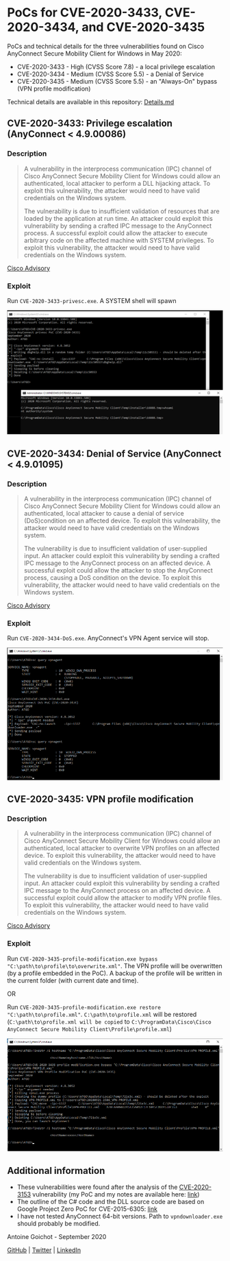 # PoCs for CVE-2020-3433, CVE-2020-3434, and CVE-2020-3435



PoCs and technical details for the three vulnerabilities found on Cisco AnyConnect Secure Mobility Client for Windows in May 2020:

- CVE-2020-3433 - High (CVSS Score 7.8) - a local privilege escalation
- CVE-2020-3434 - Medium (CVSS Score 5.5) - a Denial of Service
- CVE-2020-3435 - Medium (CVSS Score 5.5) - an "Always-On" bypass (VPN profile modification)


Technical details are available in this repository: [Details.md](Details.md)



## CVE-2020-3433: Privilege escalation (AnyConnect < 4.9.00086)

### Description
> A vulnerability in the interprocess communication (IPC) channel of Cisco AnyConnect Secure Mobility Client for Windows could allow an authenticated, local attacker to perform a DLL hijacking attack. To exploit this vulnerability, the attacker would need to have valid credentials on the Windows system.
> 
> The vulnerability is due to insufficient validation of resources that are loaded by the application at run time. An attacker could exploit this vulnerability by sending a crafted IPC message to the AnyConnect process. A successful exploit could allow the attacker to execute arbitrary code on the affected machine with SYSTEM privileges. To exploit this vulnerability, the attacker would need to have valid credentials on the Windows system.

[Cisco Advisory](https://tools.cisco.com/security/center/content/CiscoSecurityAdvisory/cisco-sa-anyconnect-dll-F26WwJW)

### Exploit
Run `CVE-2020-3433-privesc.exe`. A SYSTEM shell will spawn

![CVE-2020-3433-PoC](images/CVE-2020-3433_PoC.png)



## CVE-2020-3434: Denial of Service (AnyConnect < 4.9.01095)

### Description
> A vulnerability in the interprocess communication (IPC) channel of Cisco AnyConnect Secure Mobility Client for Windows could allow an authenticated, local attacker to cause a denial of service (DoS)condition on an affected device. To exploit this vulnerability, the attacker would need to have valid credentials on the Windows system.
>
> The vulnerability is due to insufficient validation of user-supplied input. An attacker could exploit this vulnerability by sending a crafted IPC message to the AnyConnect process on an affected device. A successful exploit could allow the attacker to stop the AnyConnect process, causing a DoS condition on the device. To exploit this vulnerability, the attacker would need to have valid credentials on the Windows system.

[Cisco Advisory](https://tools.cisco.com/security/center/content/CiscoSecurityAdvisory/cisco-sa-anyconnect-dos-feXq4tAV)

### Exploit
Run `CVE-2020-3434-DoS.exe`. AnyConnect's VPN Agent service will stop.



![CVE-2020-34343-PoC](images/CVE-2020-3434_PoC.png)



## CVE-2020-3435: VPN profile modification

### Description
> A vulnerability in the interprocess communication (IPC) channel of Cisco AnyConnect Secure Mobility Client for Windows could allow an authenticated, local attacker to overwrite VPN profiles on an affected device. To exploit this vulnerability, the attacker would need to have valid credentials on the Windows system.
>
> The vulnerability is due to insufficient validation of user-supplied input. An attacker could exploit this vulnerability by sending a crafted IPC message to the AnyConnect process on an affected device. A successful exploit could allow the attacker to modify VPN profile files. To exploit this vulnerability, the attacker would need to have valid credentials on the Windows system.

[Cisco Advisory](https://tools.cisco.com/security/center/content/CiscoSecurityAdvisory/cisco-sa-anyconnect-profile-7u3PERKF)

### Exploit
Run `CVE-2020-3435-profile-modification.exe bypass "C:\path\to\profile\to\overwrite.xml"`. The VPN profile will be overwritten (by a profile embedded in the PoC). A backup of the profile will be written in the current folder (with current date and time).

OR 

Run `CVE-2020-3435-profile-modification.exe restore "C:\path\to\profile.xml"`. `C:\path\to\profile.xml` will be restored (`C:\path\to\profile.xml will be copied` to `C:\ProgramData\Cisco\Cisco AnyConnect Secure Mobility Client\Profile\profile.xml`)



![CVE-2020-3435-PoC](images/CVE-2020-3435_PoC.png)




## Additional information
- These vulnerabilities were found after the analysis of the [CVE-2020-3153](https://www.securify.nl/advisory/SFY20200419/cisco-anyconnect-elevation-of-privileges-due-to-insecure-handling-of-path-names.html) vulnerability (my PoC and my notes are available here: [link](https://github.com/goichot/CVE-2020-3153))
- The outline of the C# code and the DLL source code are based on Google Project Zero PoC for CVE-2015-6305: [link](https://bugs.chromium.org/p/project-zero/issues/detail?id=460)
- I have not tested AnyConnect 64-bit versions. Path to `vpndownloader.exe` should probably be modified. 



Antoine Goichot - September 2020 

[GitHub](https://github.com/goichot) | [Twitter](https://twitter.com/AntoineGoichot) | [LinkedIn](https://www.linkedin.com/in/antoinegoichot)







